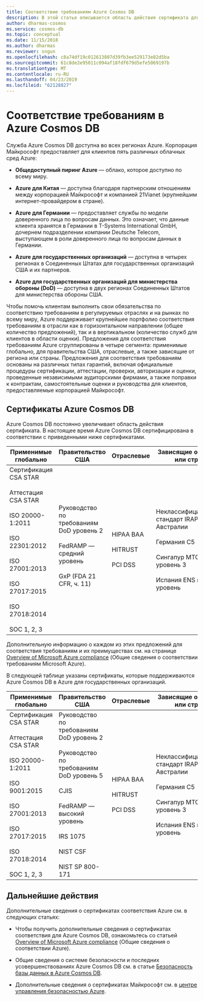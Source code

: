 ```yaml
---
title: Соответствие требованиям Azure Cosmos DB
description: В этой статье описывается область действия сертификата для предложений для соответствия требованиям Azure Cosmos DB.
author: dharmas-cosmos
ms.service: cosmos-db
ms.topic: conceptual
ms.date: 11/15/2018
ms.author: dharmas
ms.reviewer: sngun
ms.openlocfilehash: c8a74df19c012613807d39fb3ee529173e82d5ba
ms.sourcegitcommit: 61c8de2e95011c094af18fdf679d5efe5069197b
ms.translationtype: MT
ms.contentlocale: ru-RU
ms.lasthandoff: 04/23/2019
ms.locfileid: "62128827"
---
```

# <a name="compliance-in-azure-cosmos-db"></a>Соответствие требованиям в Azure Cosmos DB 

Служба Azure Cosmos DB доступна во всех регионах Azure. Корпорация Майкрософт предоставляет для клиентов пять различных облачных сред Azure:

* **Общедоступный пиринг Azure** — облако, которое доступно по всему миру.

* **Azure для Китая** — доступна благодаря партнерским отношениям между корпорацией Майкрософт и компанией 21Vianet (крупнейшим интернет-провайдером в стране).

* **Azure для Германии** — предоставляет службы по модели доверенного лица по вопросам данных. Это означает, что данные клиента хранятся в Германии в T-Systems International GmbH, дочернем подразделении компании Deutsche Telecom, выступающем в роли доверенного лица по вопросам данных в Германии.

* **Azure для государственных организаций** — доступна в четырех регионах в Соединенных Штатах для государственных организаций США и их партнеров. 

* **Azure для государственных организаций для министерства обороны (DoD)** — доступна в двух регионах Соединенных Штатов для министерства обороны США.

Чтобы помочь клиентам выполнить свои обязательства по соответствию требованиям в регулируемых отраслях и на рынках по всему миру, Azure поддерживает крупнейшее портфолио соответствия требованиям в отрасли как в горизонтальном направлении (общее количество предложений), так и в вертикальном (количество служб для клиентов в области оценки).  Предложения для соответствия требованиям Azure сгруппированы в четыре сегмента: применимые глобально, для правительства США, отраслевые, а также зависящие от региона или страны.  Предложения для соответствия требованиям основаны на различных типах гарантий, включая официальные процедуры сертификации, аттестации, проверки, авторизации и оценки, проведенные независимыми аудиторскими фирмами, а также поправки к контрактам, самостоятельные оценки и руководства для клиентов, предоставляемые корпорацией Майкрософт.

## <a name="azure-cosmos-db-certifications"></a>Сертификаты Azure Cosmos DB  

Azure Cosmos DB постоянно увеличивает область действия сертификата. В настоящее время Azure Cosmos DB сертифицирована в соответствии с приведенными ниже сертификатами.

| **Применимые глобально** | **Правительство США** | **Отраслевые** | **Зависящие от региона или страны** |
| --- | --- | --- | --- |
| Сертификация CSA STAR<br/><br/>Аттестация CSA STAR<br/><br/>ISO 20000-1:2011<br/><br/>ISO 22301:2012<br/><br/>ISO 27001:2013<br/><br/>ISO 27017:2015<br/><br/>ISO 27018:2014<br/><br/>SOC 1, 2, 3| Руководство по требованиям DoD уровень 2<br/><br/>FedRAMP — средний уровень<br/><br/>GxP (FDA 21 CFR, ч. 11)<br/><br/>| HIPAA BAA<br/><br/>HITRUST<br/><br/>PCI DSS | Неклассифицированный стандарт IRAP Австралии<br/><br/>Германия C5<br/><br/>Сингапур MTCS уровень 3<br/><br/>Испания ENS высокий уровень|

Дополнительную информацию о каждом из этих предложений для соответствия требованиям и их преимуществах см. на странице [Overview of Microsoft Azure compliance](https://gallery.technet.microsoft.com/Overview-of-Azure-c1be3942) (Общие сведения о соответствии требованиям Microsoft Azure).

В следующей таблице указаны сертификаты, которые поддерживаются Azure Cosmos DB в Azure для государственных организаций.

| **Применимые глобально** | **Правительство США** | **Отраслевые** | **Зависящие от региона или страны** |
| --- | --- | --- | --- |
| Сертификация CSA STAR<br/><br/>Аттестация CSA STAR<br/><br/>ISO 20000-1:2011<br/><br/>ISO 9001:2015<br/><br/>ISO 27001:2013<br/><br/>ISO 27017:2015<br/><br/>ISO 27018:2014<br/><br/>SOC 1, 2, 3 | Руководство по требованиям DoD уровень 2<br/><br/>Руководство по требованиям DoD уровень 5<br/><br/>CJIS<br/><br/>FedRAMP — высокий уровень<br/><br/>IRS 1075<br/><br/>NIST CSF<br/><br/>NIST SP 800-171| HIPAA BAA<br/><br/>HITRUST<br/><br/>PCI DSS | Неклассифицированный стандарт IRAP Австралии<br/><br/>Германия C5<br/><br/>Сингапур MTCS уровень 3<br/><br/>Испания ENS высокий уровень|

## <a name="next-steps"></a>Дальнейшие действия

Дополнительные сведения о сертификатах соответствия Azure см. в следующих статьях:

* Чтобы получить дополнительные сведения о сертификатах соответствия для Azure Cosmos DB, ознакомьтесь со статьей [Overview of Microsoft Azure compliance](https://gallery.technet.microsoft.com/Overview-of-Azure-c1be3942) (Общие сведения о соответствии Azure).  

* Общие сведения о системе безопасности и последних усовершенствованиях Azure Cosmos DB см. в статье [Безопасность базы данных в Azure Cosmos DB](database-security.md).

* Дополнительные сведения о сертификатах Майкрософт см. в [центре управления безопасностью Azure](https://azure.microsoft.com/support/trust-center/).
